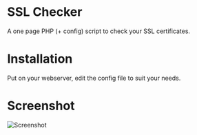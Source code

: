 # SSL Checker
A one page PHP (+ config) script to check your SSL certificates.

# Installation
Put on your webserver, edit the config file to suit your needs.

# Screenshot
![Screenshot](https://raw.githubusercontent.com/PalFed/sslChecker/master/sslCheckerExampleSmall.png)
